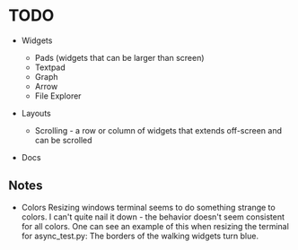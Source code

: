 TODO
====
* Widgets
    * Pads (widgets that can be larger than screen)
    * Textpad
    * Graph
    * Arrow
    * File Explorer

* Layouts
    * Scrolling - a row or column of widgets that extends off-screen and can be scrolled

* Docs

Notes
-----
* Colors
    Resizing windows terminal seems to do something strange to colors.  I can't quite nail it down - the behavior doesn't seem consistent for all colors.
    One can see an example of this when resizing the terminal for async_test.py:  The borders of the walking widgets turn blue.
